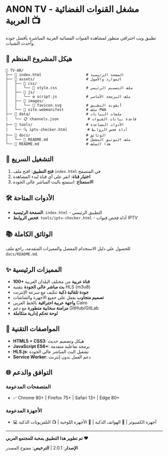 # ANON TV - مشغل القنوات الفضائية العربية 📺

تطبيق ويب احترافي متطور لمشاهدة القنوات الفضائية العربية المباشرة بأفضل جودة وأحدث التقنيات.

## 📁 هيكل المشروع المنظم

```
📁 TV-AR/
├── 📄 index.html                    # الصفحة الرئيسية
├── 📁 assets/                       # الموارد والأصول
│   ├── 📁 css/
│   │   └── 🎨 style.css             # ملف التصميم الرئيسي
│   ├── 📁 js/
│   │   └── ⚙️ script.js             # ملف البرمجة الأساسي
│   ├── 📁 images/
│   │   └── 🎨 favicon.svg           # أيقونة التطبيق
│   └── 📱 site.webmanifest          # ملف PWA
├── 📁 data/                         # ملفات البيانات
│   └── 📋 channels.json             # قاعدة بيانات القنوات
├── 📁 tools/                        # الأدوات المساعدة
│   └── 🔍 iptv-checker.html         # أداة فحص الروابط
├── 📁 docs/                         # الوثائق
│   └── 📖 README.md                 # ملف التوثيق المفصل
└── 📄 README.md                     # هذا الملف
```

## 🚀 التشغيل السريع

1. **فتح التطبيق**: افتح ملف `index.html` في المتصفح
2. **اختيار قناة**: انقر على أي قناة لبدء المشاهدة
3. **الاستمتاع**: استمتع بالبث المباشر عالي الجودة

## 🛠️ الأدوات المتاحة

- **الصفحة الرئيسية**: `index.html` - التطبيق الرئيسي
- **فحص الروابط**: `tools/iptv-checker.html` - أداة فحص قنوات IPTV

## 📚 الوثائق الكاملة

للحصول على دليل الاستخدام المفصل والمميزات المتقدمة، راجع ملف `docs/README.md`.

## ✨ المميزات الرئيسية

- **100+ قناة عربية** من مختلف البلدان العربية
- **بث مباشر عالي الجودة** بتقنية HLS (m3u8)
- **جودة تلقائية ذكية** تتكيف مع سرعة الإنترنت
- **تصميم متجاوب** يعمل على جميع الأجهزة والشاشات
- **واجهة عربية احترافية** بالخط العربي Cairo
- **مزامنة سحابية متطورة** مع دعم GitHub/GitLab
- **لوحة تحكم إدارية متكاملة**

## 🔧 المواصفات التقنية

- **HTML5 + CSS3**: هيكل وتصميم حديث
- **JavaScript ES6+**: برمجة تفاعلية متقدمة
- **HLS.js**: تشغيل البث المباشر عالي الجودة
- **Service Worker**: دعم العمل بدون إنترنت

## 🌐 التوافق والدعم

### المتصفحات المدعومة
- ✅ Chrome 80+ | Firefox 75+ | Safari 13+ | Edge 80+

### الأجهزة المدعومة
- 💻 أجهزة الكمبيوتر | 📱 الهواتف الذكية | 📱 الأجهزة اللوحية | 📺 التلفزيونات الذكية

---

**تم تطوير هذا التطبيق بمحبة للمجتمع العربي** ❤️

**الإصدار**: 2.0.1 | **الترخيص**: مفتوح المصدر
